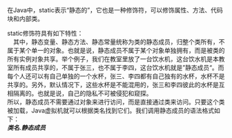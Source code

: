 在Java中，static表示“静态的”，它也是一种修饰符，可以修饰属性、方法、代码块和内部类。  
  
static修饰符具有如下特性：  
&emsp;其中，静态变量、静态方法、静态常量统称为类的静态成员，归整个类所有，不属于某个单一的对象。也就是说，静态成员不属于某个对象单独拥有，而是被类的所有实例对象共享。举个例子，我们在教室里放了一台饮水机，这台饮水机是本教室所有成员共享的，不属于张三，也不属于李四，这台饮水机就是”静态成员“。而每个人还可以有自己单独的一个水杯，张三、李四都有自己独有的水杯，水杯不是共享的。另外，默认情况下，这些水杯是不能混用的，张三和李四彼此的水杯是互相隔离的。也就是说，自己的隐私不可被侵犯和窥探。  
所以，静态成员不需要通过对象来进行访问，而是直接通过类来访问。只要这个类被加载，Java虚拟机就可以根据类名找到它们。我们调用静态成员的语法格式如下：  
***类名.静态成员***
